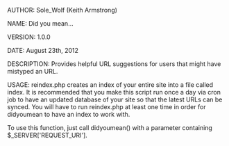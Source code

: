 AUTHOR: Sole_Wolf (Keith Armstrong)

NAME: Did you mean...

VERSION: 1.0.0

DATE: August 23th, 2012

DESCRIPTION: Provides helpful URL suggestions for users that might have mistyped an URL.

USAGE:
reindex.php creates an index of your entire site into a file called index.
It is recommended that you make this script run once a day via cron job to
have an updated database of your site so that the latest URLs can be synced.
You will have to run reindex.php at least one time in order for didyoumean
to have an index to work with.

To use this function, just call didyoumean() with a parameter containing $_SERVER['REQUEST_URI'].